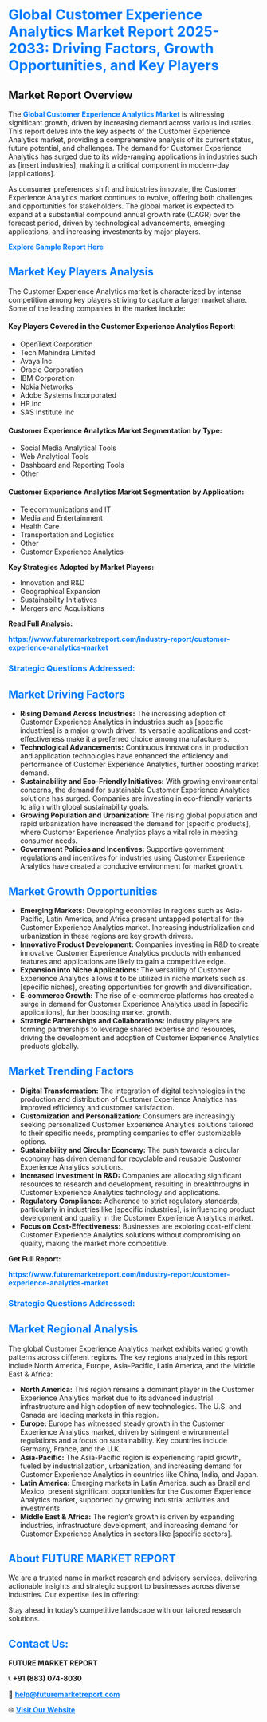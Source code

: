 <h1 style="color: #007BFF;">Global Customer Experience Analytics Market Report 2025-2033: Driving Factors, Growth Opportunities, and Key Players</h1>

<section id="overview">
<h2>Market Report Overview</h2>
<p>The <a href="https://www.futuremarketreport.com/industry-report/customer-experience-analytics-market" style="color: #007BFF; text-decoration: none;"><strong>Global Customer Experience Analytics Market</strong></a> is witnessing significant growth, driven by increasing demand across various industries. This report delves into the key aspects of the Customer Experience Analytics market, providing a comprehensive analysis of its current status, future potential, and challenges. The demand for Customer Experience Analytics has surged due to its wide-ranging applications in industries such as [insert industries], making it a critical component in modern-day [applications].</p>
<p>As consumer preferences shift and industries innovate, the Customer Experience Analytics market continues to evolve, offering both challenges and opportunities for stakeholders. The global market is expected to expand at a substantial compound annual growth rate (CAGR) over the forecast period, driven by technological advancements, emerging applications, and increasing investments by major players.</p>
</section>

<section id="overview">
<p><a href="https://www.futuremarketreport.com/request-sample/reportId=113464" style="color: #007BFF; text-decoration: none;"><strong>Explore Sample Report Here</strong></a></p>
</section>

<section id="key-players">
<h2 style="color: #007BFF;">Market Key Players Analysis</h2>
<p>The Customer Experience Analytics market is characterized by intense competition among key players striving to capture a larger market share. Some of the leading companies in the market include:</p>
<h4>Key Players Covered in the Customer Experience Analytics Report:</h4>
<ul><li>OpenText Corporation</li><li>Tech Mahindra Limited</li><li>Avaya Inc.</li><li>Oracle Corporation</li><li>IBM Corporation</li><li>Nokia Networks</li><li>Adobe Systems Incorporated</li><li>HP Inc</li><li>SAS Institute Inc</li></ul>
<h4>Customer Experience Analytics Market Segmentation by Type:</h4>
<ul><li>Social Media Analytical Tools</li><li>Web Analytical Tools</li><li>Dashboard and Reporting Tools</li><li>Other</li></ul>

<h4>Customer Experience Analytics Market Segmentation by Application:</h4>
<ul><li>Telecommunications and IT</li><li>Media and Entertainment</li><li>Health Care</li><li>Transportation and Logistics</li><li>Other</li><li>Customer Experience Analytics</li></ul>
<p><strong>Key Strategies Adopted by Market Players:</strong></p>
<ul>
<li>Innovation and R&D</li>
<li>Geographical Expansion</li>
<li>Sustainability Initiatives</li>
<li>Mergers and Acquisitions</li>
</ul>
</section>

<section>
<p><strong>Read Full Analysis: </strong></p><a href="https://www.futuremarketreport.com/industry-report/customer-experience-analytics-market" style="color: #007BFF; text-decoration: none;"><strong>https://www.futuremarketreport.com/industry-report/customer-experience-analytics-market</strong></a>
<h3 style="color: #007BFF;">Strategic Questions Addressed:</h3>
</section>

<section id="driving-factors">
<h2 style="color: #007BFF;">Market Driving Factors</h2>
<ul>
<li><strong>Rising Demand Across Industries:</strong> The increasing adoption of Customer Experience Analytics in industries such as [specific industries] is a major growth driver. Its versatile applications and cost-effectiveness make it a preferred choice among manufacturers.</li>
<li><strong>Technological Advancements:</strong> Continuous innovations in production and application technologies have enhanced the efficiency and performance of Customer Experience Analytics, further boosting market demand.</li>
<li><strong>Sustainability and Eco-Friendly Initiatives:</strong> With growing environmental concerns, the demand for sustainable Customer Experience Analytics solutions has surged. Companies are investing in eco-friendly variants to align with global sustainability goals.</li>
<li><strong>Growing Population and Urbanization:</strong> The rising global population and rapid urbanization have increased the demand for [specific products], where Customer Experience Analytics plays a vital role in meeting consumer needs.</li>
<li><strong>Government Policies and Incentives:</strong> Supportive government regulations and incentives for industries using Customer Experience Analytics have created a conducive environment for market growth.</li>
</ul>
</section>

<section id="growth-opportunities">
<h2 style="color: #007BFF;">Market Growth Opportunities</h2>
<ul>
<li><strong>Emerging Markets:</strong> Developing economies in regions such as Asia-Pacific, Latin America, and Africa present untapped potential for the Customer Experience Analytics market. Increasing industrialization and urbanization in these regions are key growth drivers.</li>
<li><strong>Innovative Product Development:</strong> Companies investing in R&D to create innovative Customer Experience Analytics products with enhanced features and applications are likely to gain a competitive edge.</li>
<li><strong>Expansion into Niche Applications:</strong> The versatility of Customer Experience Analytics allows it to be utilized in niche markets such as [specific niches], creating opportunities for growth and diversification.</li>
<li><strong>E-commerce Growth:</strong> The rise of e-commerce platforms has created a surge in demand for Customer Experience Analytics used in [specific applications], further boosting market growth.</li>
<li><strong>Strategic Partnerships and Collaborations:</strong> Industry players are forming partnerships to leverage shared expertise and resources, driving the development and adoption of Customer Experience Analytics products globally.</li>
</ul>
</section>

<section id="trending-factors">
<h2 style="color: #007BFF;">Market Trending Factors</h2>
<ul>
<li><strong>Digital Transformation:</strong> The integration of digital technologies in the production and distribution of Customer Experience Analytics has improved efficiency and customer satisfaction.</li>
<li><strong>Customization and Personalization:</strong> Consumers are increasingly seeking personalized Customer Experience Analytics solutions tailored to their specific needs, prompting companies to offer customizable options.</li>
<li><strong>Sustainability and Circular Economy:</strong> The push towards a circular economy has driven demand for recyclable and reusable Customer Experience Analytics solutions.</li>
<li><strong>Increased Investment in R&D:</strong> Companies are allocating significant resources to research and development, resulting in breakthroughs in Customer Experience Analytics technology and applications.</li>
<li><strong>Regulatory Compliance:</strong> Adherence to strict regulatory standards, particularly in industries like [specific industries], is influencing product development and quality in the Customer Experience Analytics market.</li>
<li><strong>Focus on Cost-Effectiveness:</strong> Businesses are exploring cost-efficient Customer Experience Analytics solutions without compromising on quality, making the market more competitive.</li>
</ul>
</section>

<section>
<p><strong>Get Full Report: </strong></p><a href="https://www.futuremarketreport.com/industry-report/customer-experience-analytics-market" style="color: #007BFF; text-decoration: none;"><strong>https://www.futuremarketreport.com/industry-report/customer-experience-analytics-market</strong></a>
<h3 style="color: #007BFF;">Strategic Questions Addressed:</h3>
</section>


<section id="regional-analysis">
<h2 style="color: #007BFF;">Market Regional Analysis</h2>
<p>The global Customer Experience Analytics market exhibits varied growth patterns across different regions. The key regions analyzed in this report include North America, Europe, Asia-Pacific, Latin America, and the Middle East & Africa:</p>
<ul>
<li><strong>North America:</strong> This region remains a dominant player in the Customer Experience Analytics market due to its advanced industrial infrastructure and high adoption of new technologies. The U.S. and Canada are leading markets in this region.</li>
<li><strong>Europe:</strong> Europe has witnessed steady growth in the Customer Experience Analytics market, driven by stringent environmental regulations and a focus on sustainability. Key countries include Germany, France, and the U.K.</li>
<li><strong>Asia-Pacific:</strong> The Asia-Pacific region is experiencing rapid growth, fueled by industrialization, urbanization, and increasing demand for Customer Experience Analytics in countries like China, India, and Japan.</li>
<li><strong>Latin America:</strong> Emerging markets in Latin America, such as Brazil and Mexico, present significant opportunities for the Customer Experience Analytics market, supported by growing industrial activities and investments.</li>
<li><strong>Middle East & Africa:</strong> The region’s growth is driven by expanding industries, infrastructure development, and increasing demand for Customer Experience Analytics in sectors like [specific sectors].</li>
</ul>
</section>

<footer>
<h2 style="color: #007BFF;">About FUTURE MARKET REPORT</h2>
<p>We are a trusted name in market research and advisory services, delivering actionable insights and strategic support to businesses across diverse industries. Our expertise lies in offering:</p>

<p>Stay ahead in today’s competitive landscape with our tailored research solutions.</p>

<h2 style="color: #007BFF;">Contact Us:</h2>
<p><strong>FUTURE MARKET REPORT</strong></p>
<p>📞 <strong>+91 (883) 074-8030</strong></p>
<p>📧 <strong><a href="mailto:help@futuremarketreport.com" style="color: #007BFF;">help@futuremarketreport.com</a></strong></p>
<p>🌐 <strong><a href="https://www.futuremarketreport.com/" style="color: #007BFF;">Visit Our Website</a></strong></p>
</footer>